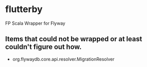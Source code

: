 # flutterby
FP Scala Wrapper for Flyway



## Items that could not be wrapped or at least couldn't figure out how.
- org.flywaydb.core.api.resolver.MigrationResolver